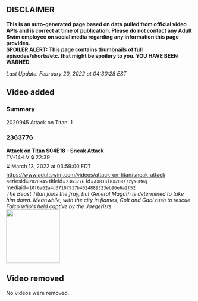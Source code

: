 ## DISCLAIMER
**This is an auto-generated page based on data pulled from official video APIs and is correct at time of publication. Please do not contact any Adult Swim employee on social media regarding any information this page provides.**  
**SPOILER ALERT: This page contains thumbnails of full episodes/shorts/etc. that might be spoilery to you. YOU HAVE BEEN WARNED.**  

_Last Update: February 20, 2022 at 04:30:28 EST_
## Video added
### Summary
2020945 Attack on Titan: 1  
### 2363776
**Attack on Titan S04E18 - Sneak Attack**  
TV-14-LV 🔒 22:39  
⌛ March 13, 2022 at 03:59:00 EDT  
https://www.adultswim.com/videos/attack-on-titan/sneak-attack  
seriesid=`2020945` titleid=`2363776` id=`AX8JSi8X208s7zyYUMHq` mediaid=`10f6a62a4d37107917b4024889323eb96e6a2f52`  
_The Beast Titan joins the fray, but General Magath is determined to take him down. Meanwhile, with the city in flames, Colt and Gabi rush to rescue Falco who's held captive by the Jaegerists._  
<a href="https://media.cdn.adultswim.com/uploads/20220217/thumbnails/2_222171620435-AttackOnTitan_077_SneakAttack.png"><img src="https://media.cdn.adultswim.com/uploads/20220217/thumbnails/2_222171620435-AttackOnTitan_077_SneakAttack.png" height="144px" /></a>
## Video removed
No videos were removed.  

